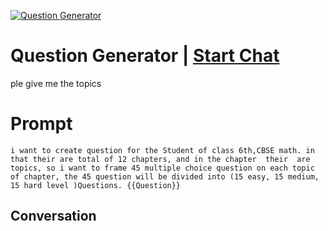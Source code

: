 
[![Question Generator](https://flow-prompt-covers.s3.us-west-1.amazonaws.com/icon/Lofi/i15.png)](https://gptcall.net/chat.html?data=%7B%22contact%22%3A%7B%22id%22%3A%22jHv3KKR7PUc5sG2P8LQn4%22%2C%22flow%22%3Atrue%7D%7D)
# Question Generator | [Start Chat](https://gptcall.net/chat.html?data=%7B%22contact%22%3A%7B%22id%22%3A%22jHv3KKR7PUc5sG2P8LQn4%22%2C%22flow%22%3Atrue%7D%7D)
ple give me the topics 

# Prompt

```
i want to create question for the Student of class 6th,CBSE math. in that their are total of 12 chapters, and in the chapter  their  are  topics, so i want to frame 45 multiple choice question on each topic of chapter, the 45 question will be divided into (15 easy, 15 medium, 15 hard level )Questions. {{Question}} 
```

## Conversation




